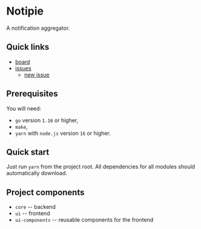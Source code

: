 # Notipie
A notification aggregator.

## Quick links
- [board](https://github.com/jazzsewera/notipie/projects/1)
- [issues](https://github.com/jazzsewera/notipie/issues)
  - [new issue](https://github.com/jazzsewera/notipie/issues/new)

## Prerequisites
You will need:
- `go` version `1.16` or higher,
- `make`,
- `yarn` with `node.js` version `16` or higher.

## Quick start
Just run `yarn` from the project root. All dependencies for all modules should
automatically download.

## Project components
- `core` -- backend
- `ui` -- frontend
- `ui-components` -- reusable components for the frontend
